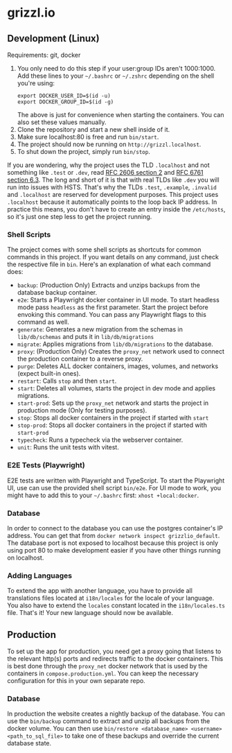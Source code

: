 # grizzl.io

## Development (Linux)
Requirements: git, docker

1. You only need to do this step if your user:group IDs aren't 1000:1000. Add these lines to your `~/.bashrc` or `~/.zshrc` depending on the shell you're using:
   ```
   export DOCKER_USER_ID=$(id -u)
   export DOCKER_GROUP_ID=$(id -g)
   ```
   The above is just for convenience when starting the containers. You can also set these values manually.
2. Clone the repository and start a new shell inside of it.
3. Make sure localhost:80 is free and run `bin/start`.
4. The project should now be running on `http://grizzl.localhost`.
5. To shut down the project, simply run `bin/stop`.

If you are wondering, why the project uses the TLD `.localhost` and not something like `.test` or `.dev`, read 
[RFC 2606 section 2](https://www.rfc-editor.org/rfc/rfc2606#section-2) and 
[RFC 6761 section 6.3](https://www.rfc-editor.org/rfc/rfc6761#section-6.3). The long and short of it is that with real 
TLDs like `.dev` you will run into issues with HSTS. That's why the TLDs `.test`, `.example`, `.invalid` and 
`.localhost` are reserved for development purposes. This project uses `.localhost` because it automatically points to 
the loop back IP address. In practice this means, you don't have to create an entry inside the `/etc/hosts`, so it's 
just one step less to get the project running.

### Shell Scripts
The project comes with some shell scripts as shortcuts for common commands in this project. If you want details on any
command, just check the respective file in `bin`. Here's an explanation of what each command does:
- `backup`: (Production Only) Extracts and unzips backups from the database backup container.
- `e2e`: Starts a Playwright docker container in UI mode. To start headless mode pass `headless` as the first parameter.
   Start the project before envoking this command. You can pass any Playwright flags to this command as well.
- `generate`: Generates a new migration from the schemas in `lib/db/schemas` and puts it in `lib/db/migrations`
- `migrate`: Applies migrations from `lib/db/migrations` to the database.
- `proxy`: (Production Only) Creates the `proxy_net` network used to connect the production container to a reverse proxy.
- `purge`: Deletes ALL docker containers, images, volumes, and networks (expect built-in ones).
- `restart`: Calls `stop` and then `start`.
- `start`: Deletes all volumes, starts the project in dev mode and applies migrations.
- `start-prod`: Sets up the `proxy_net` network and starts the project in production mode (Only for testing purposes).
- `stop`: Stops all docker containers in the project if started with `start`
- `stop-prod`: Stops all docker containers in the project if started with `start-prod`
- `typecheck`: Runs a typecheck via the webserver container.
- `unit`: Runs the unit tests with vitest.

### E2E Tests (Playwright)
E2E tests are written with Playwright and TypeScript. To start the Playwright UI, use can use the provided shell script
`bin/e2e`. For UI mode to work, you might have to add this to your `~/.bashrc` first: `xhost +local:docker`.

### Database
In order to connect to the database you can use the postgres container's IP address.
You can get that from `docker network inspect grizzlio_default`. The database port is not exposed
to localhost because this project is only using port 80 to make development easier if you have other
things running on localhost.

### Adding Languages
To extend the app with another language, you have to provide all translations files located at `i18n/locales` for
the locale of your language. You also have to extend the `locales` constant located in the `i18n/locales.ts` file. 
That's it! Your new language should now be available.



## Production
To set up the app for production, you need get a proxy going that listens to the relevant http(s) ports and redirects
traffic to the docker containers. This is best done through the `proxy_net` docker network that is used by the
containers in `compose.production.yml`. You can keep the necessary configuration for this in your own separate repo.

### Database
In production the website creates a nightly backup of the database. You can use the `bin/backup` command to extract and
unzip all backups from the docker volume. You can then use `bin/restore <database_name> <username> <path_to_sql_file>`
to take one of these backups and override the current database state.